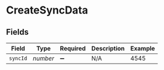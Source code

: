 # CreateSyncData


## Fields

| Field              | Type               | Required           | Description        | Example            |
| ------------------ | ------------------ | ------------------ | ------------------ | ------------------ |
| `syncId`           | *number*           | :heavy_minus_sign: | N/A                | 4545               |